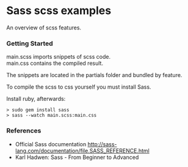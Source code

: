 # Sass scss examples

An overview of scss features.

### Getting Started

main.scss imports snippets of scss code.  
main.css contains the compiled result.  

The snippets are located in the partials folder and bundled by feature.

To compile the scss to css yourself you must install Sass.

Install ruby, afterwards:
```
> sudo gem install sass
> sass --watch main.scss:main.css
```

### References
- Official Sass documentation
  http://sass-lang.com/documentation/file.SASS_REFERENCE.html
- Karl Hadwen: Sass - From Beginner to Advanced
  
